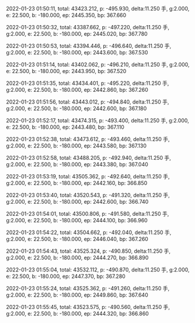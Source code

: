 2022-01-23 01:50:11, total: 43423.212, p: -495.930, delta:11.250 手, g:2.000, e: 22.500, b: -180.000, ep: 2445.350, bp: 367.660

2022-01-23 01:50:32, total: 43387.662, p: -497.220, delta:11.250 手, g:2.000, e: 22.500, b: -180.000, ep: 2445.020, bp: 367.780

2022-01-23 01:50:53, total: 43394.446, p: -496.640, delta:11.250 手, g:2.000, e: 22.500, b: -180.000, ep: 2443.600, bp: 367.530

2022-01-23 01:51:14, total: 43402.062, p: -496.210, delta:11.250 手, g:2.000, e: 22.500, b: -180.000, ep: 2443.950, bp: 367.520

2022-01-23 01:51:35, total: 43434.401, p: -495.220, delta:11.250 手, g:2.000, e: 22.500, b: -180.000, ep: 2442.860, bp: 367.260

2022-01-23 01:51:56, total: 43443.012, p: -494.840, delta:11.250 手, g:2.000, e: 22.500, b: -180.000, ep: 2442.600, bp: 367.180

2022-01-23 01:52:17, total: 43474.315, p: -493.400, delta:11.250 手, g:2.000, e: 22.500, b: -180.000, ep: 2443.480, bp: 367.110

2022-01-23 01:52:38, total: 43473.612, p: -493.460, delta:11.250 手, g:2.000, e: 22.500, b: -180.000, ep: 2443.580, bp: 367.130

2022-01-23 01:52:58, total: 43488.205, p: -492.940, delta:11.250 手, g:2.000, e: 22.500, b: -180.000, ep: 2443.380, bp: 367.040

2022-01-23 01:53:19, total: 43505.362, p: -492.640, delta:11.250 手, g:2.000, e: 22.500, b: -180.000, ep: 2442.160, bp: 366.850

2022-01-23 01:53:40, total: 43520.543, p: -491.320, delta:11.250 手, g:2.000, e: 22.500, b: -180.000, ep: 2442.600, bp: 366.740

2022-01-23 01:54:01, total: 43500.806, p: -491.580, delta:11.250 手, g:2.000, e: 22.500, b: -180.000, ep: 2444.100, bp: 366.960

2022-01-23 01:54:22, total: 43504.662, p: -492.040, delta:11.250 手, g:2.000, e: 22.500, b: -180.000, ep: 2446.040, bp: 367.260

2022-01-23 01:54:43, total: 43525.324, p: -490.850, delta:11.250 手, g:2.000, e: 22.500, b: -180.000, ep: 2444.270, bp: 366.890

2022-01-23 01:55:04, total: 43532.112, p: -490.870, delta:11.250 手, g:2.000, e: 22.500, b: -180.000, ep: 2447.370, bp: 367.280

2022-01-23 01:55:24, total: 43525.362, p: -491.260, delta:11.250 手, g:2.000, e: 22.500, b: -180.000, ep: 2449.860, bp: 367.640

2022-01-23 01:55:45, total: 43523.575, p: -490.560, delta:11.250 手, g:2.000, e: 22.500, b: -180.000, ep: 2444.320, bp: 366.860